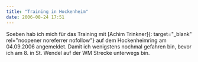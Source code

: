 ```yaml
---
title: "Training in Hockenheim"
date: 2006-08-24 17:51
---
```

Soeben hab ich mich für das Training mit [Achim Trinkner]{: target="_blank" rel="noopener noreferrer nofollow"} auf dem Hockenheimring am 04.09.2006 angemeldet. Damit ich wenigstens nochmal gefahren bin, bevor ich am 8. in St. Wendel auf der WM Strecke unterwegs bin.